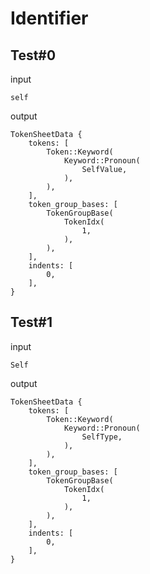 # Identifier

## Test#0

input

```husky
self
```

output

```husky
TokenSheetData {
    tokens: [
        Token::Keyword(
            Keyword::Pronoun(
                SelfValue,
            ),
        ),
    ],
    token_group_bases: [
        TokenGroupBase(
            TokenIdx(
                1,
            ),
        ),
    ],
    indents: [
        0,
    ],
}
```

## Test#1

input

```husky
Self
```

output

```husky
TokenSheetData {
    tokens: [
        Token::Keyword(
            Keyword::Pronoun(
                SelfType,
            ),
        ),
    ],
    token_group_bases: [
        TokenGroupBase(
            TokenIdx(
                1,
            ),
        ),
    ],
    indents: [
        0,
    ],
}
```
